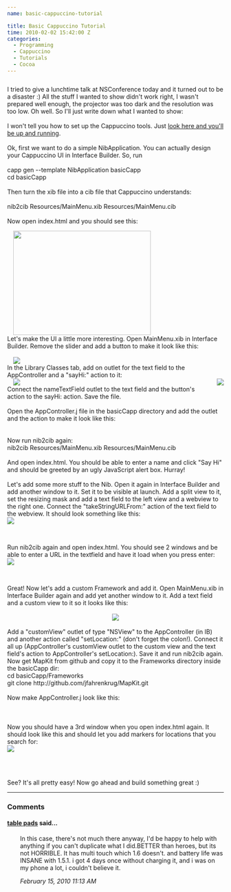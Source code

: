 ```yaml
---
name: basic-cappuccino-tutorial

title: Basic Cappuccino Tutorial
time: 2010-02-02 15:42:00 Z
categories:
  - Programming
  - Cappuccino
  - Tutorials
  - Cocoa
---
```


<span class="Apple-style-span" style="font-family: 'Lucida Grande'; font-size: small;"><span class="Apple-style-span" style="font-size: 11px;"><br />
</span></span>I tried to give a lunchtime talk at NSConference today and it turned out to be a disaster :) All the stuff I wanted to show didn't work right, I wasn't prepared well enough, the projector was too dark and the resolution was too low. Oh well. So I'll just write down what I wanted to show:<br />
<br />
I won't tell you how to set up the Cappuccino tools. Just <a href="http://www.icoretech.org/2009/10/cappuccino-the-jake-branch/">look here and you'll be up and running</a>.<br />
<br />
Ok, first we want to do a simple NibApplication. You can actually design your Cappuccino UI in Interface Builder. So, run<br />
<br />
capp gen --template NibApplication basicCapp<br />
cd basicCapp<br />
<br />
Then turn the xib file into a cib file that Cappuccino understands:<br />
<br />
nib2cib Resources/MainMenu.xib Resources/MainMenu.cib<br />
<br />
Now open index.html and you should see this:<br />

<div class="separator" style="clear: both; text-align: left;"><a href="http://4.bp.blogspot.com/_-dK4R3d1lbc/S2g9jEtdVAI/AAAAAAAAA5g/Md1GgCoghAw/s1600-h/Screen+shot+2010-02-02+at+15.57.24.png" imageanchor="1" style="margin-left: 1em; margin-right: 1em;"><img border="0" height="242" src="/assets/archived_posts/Screen+shot+2010-02-02+at+15.57.24_689541dd.png" width="320" /></a></div><div class="separator" style="clear: both; text-align: left;">Let's make the UI a little more interesting. Open MainMenu.xib in Interface Builder. Remove the slider and add a button to make it look like this:</div><div class="separator" style="clear: both; text-align: left;"><br />
</div><a href="http://4.bp.blogspot.com/_-dK4R3d1lbc/S2g_T1SqzXI/AAAAAAAAA5o/nu-xIcp6jIo/s1600-h/Screen+shot+2010-02-02+at+16.05.19.png" imageanchor="1" style="margin-left: 1em; margin-right: 1em;"><img border="0" src="/assets/archived_posts/Screen+shot+2010-02-02+at+16.05.19_867aaa65.png" /></a><br />
<div class="separator" style="clear: both; text-align: left;">In the Library Classes tab, add on outlet for the text field to the AppController and a "sayHi:" action to it:</div><div class="separator" style="clear: both; text-align: left;"><a href="http://2.bp.blogspot.com/_-dK4R3d1lbc/S2g_8BNzymI/AAAAAAAAA5w/GG79x89Xz6A/s1600-h/Screen+shot+2010-02-02+at+16.07.00.png" imageanchor="1" style="clear: left; float: left; margin-bottom: 1em; margin-right: 1em;"></a><a href="http://3.bp.blogspot.com/_-dK4R3d1lbc/S2hACSbbt2I/AAAAAAAAA54/w7kpfJae0w8/s1600-h/Screen+shot+2010-02-02+at+16.07.17.png" imageanchor="1" style="clear: right; float: right; margin-bottom: 1em; margin-left: 1em;"><img border="0" src="/assets/archived_posts/Screen+shot+2010-02-02+at+16.07.17_42a10d26.png" /></a><img border="0" src="/assets/archived_posts/Screen+shot+2010-02-02+at+16.07.00_6a55d1a5.png" /><span class="Apple-style-span" style="-webkit-text-decorations-in-effect: none; color: black;"></span></div>Connect the nameTextField outlet to the text field and the button's action to the sayHi: action. Save the file.<br />
<br />
Open the AppController.j file in the basicCapp directory and add the outlet and the action to make it look like this:<br />
<script src="http://gist.github.com/292731.js">
</script><br />
<br />
Now run nib2cib again:<br />
nib2cib Resources/MainMenu.xib Resources/MainMenu.cib<br />
<br />
And open index.html. You should be able to enter a name and click "Say Hi" and should be greeted by an ugly JavaScript alert box. Hurray!<br />
<br />
Let's add some more stuff to the Nib. Open it again in Interface Builder and add another window to it. Set it to be visible at launch. Add a split view to it, set the resizing mask and add a text field to the left view and a webview to the right one. Connect the "takeStringURLFrom:" action of the text field to the webview. It should look something like this:<br />
<div class="separator" style="clear: both; text-align: center;"><a href="http://4.bp.blogspot.com/_-dK4R3d1lbc/S2hDABsNR6I/AAAAAAAAA6A/0a_QoZNarLY/s1600-h/Screen+shot+2010-02-02+at+16.20.42.png" imageanchor="1" style="clear: left; float: left; margin-bottom: 1em; margin-right: 1em;"><img border="0" src="/assets/archived_posts/Screen+shot+2010-02-02+at+16.20.42_9a46777d.png" /></a><a href="http://4.bp.blogspot.com/_-dK4R3d1lbc/S2hDABsNR6I/AAAAAAAAA6A/0a_QoZNarLY/s1600-h/Screen+shot+2010-02-02+at+16.20.42.png" imageanchor="1" style="clear: left; float: left; margin-bottom: 1em; margin-right: 1em;"><br />
</a></div><div style="clear: both;"></div>Run nib2cib again and open index.html. You should see 2 windows and be able to enter a URL in the textfield and have it load when you press enter:<br />
<div class="separator" style="clear: both; text-align: center;"><a href="http://1.bp.blogspot.com/_-dK4R3d1lbc/S2hDwIHaXmI/AAAAAAAAA6I/RChHBN13ysA/s1600-h/Screen+shot+2010-02-02+at+16.24.01.png" imageanchor="1" style="clear: left; float: left; margin-bottom: 1em; margin-right: 1em;"><img border="0" src="/assets/archived_posts/Screen+shot+2010-02-02+at+16.24.01_7e628d9d.png" /></a><a href="http://1.bp.blogspot.com/_-dK4R3d1lbc/S2hDwIHaXmI/AAAAAAAAA6I/RChHBN13ysA/s1600-h/Screen+shot+2010-02-02+at+16.24.01.png" imageanchor="1" style="clear: left; float: left; margin-bottom: 1em; margin-right: 1em;"><br />
</a></div><div style="clear: both;"></div>Great! Now let's add a custom Framework and add it. Open MainMenu.xib in Interface Builder again and add yet another window to it. Add a text field and a custom view to it so it looks like this:<br />
<br />
<div class="separator" style="clear: both; text-align: center;"><a href="http://4.bp.blogspot.com/_-dK4R3d1lbc/S2hFP_02K_I/AAAAAAAAA6Q/BDuGuMYImqw/s1600-h/Screen+shot+2010-02-02+at+16.30.23.png" imageanchor="1" style="margin-left: 1em; margin-right: 1em;"><img border="0" src="/assets/archived_posts/Screen+shot+2010-02-02+at+16.30.23_db01633e.png" /></a></div><br />
Add a "customView" outlet of type "NSView" to the AppController (in IB) and another action called "setLocation:" (don't forget the colon!). Connect it all up (AppController's customView outlet to the custom view and the text field's action to AppController's setLocation:). Save it and run nib2cib again.<br />
Now get MapKit from github and copy it to the Frameworks directory inside the basicCapp dir:<br />
cd basicCapp/Frameworks<br />
git clone&nbsp;http://github.com/jfahrenkrug/MapKit.git<br />
<br />
Now make AppController.j look like this:<br />
<br />
<script src="http://gist.github.com/292748.js?file=AppController.j">
</script><br />
<br />
Now you should have a 3rd window when you open index.html again. It should look like this and should let you add markers for locations that you search for:<br />
<div class="separator" style="clear: both; text-align: center;"><a href="http://4.bp.blogspot.com/_-dK4R3d1lbc/S2hHvQw4l4I/AAAAAAAAA6Y/VsHieVQ5LNk/s1600-h/Screen+shot+2010-02-02+at+16.39.34.png" imageanchor="1" style="clear: left; float: left; margin-bottom: 1em; margin-right: 1em;"><img border="0" src="/assets/archived_posts/Screen+shot+2010-02-02+at+16.39.34_bbbf0896.png" /></a><a href="http://4.bp.blogspot.com/_-dK4R3d1lbc/S2hHvQw4l4I/AAAAAAAAA6Y/VsHieVQ5LNk/s1600-h/Screen+shot+2010-02-02+at+16.39.34.png" imageanchor="1" style="clear: left; float: left; margin-bottom: 1em; margin-right: 1em;"><br />
</a></div><br />
<div style="clear: both;"></div><br />
See? It's all pretty easy! Now go ahead and build something great :)
<br/><hr/><h3>Comments</h3>
<div class="swcomment"><h4><a href="http://www.tablepadscustom.com/">table pads</a> said...</h4>
<p style="margin-left: 30px">In this case, there&#39;s not much there anyway, I&#39;d be happy to help with anything if you can&#39;t duplicate what I did.BETTER than heroes, but its not HORRIBLE. It has multi touch which 1.6 doesn&#39;t. and battery life was INSANE with 1.5.1. i got 4 days once without charging it, and i was on my phone a lot, i couldn&#39;t believe it.</p>
<em class="swlightgray" style="margin-left: 30px">February 15, 2010 11:13 AM</em></div>

